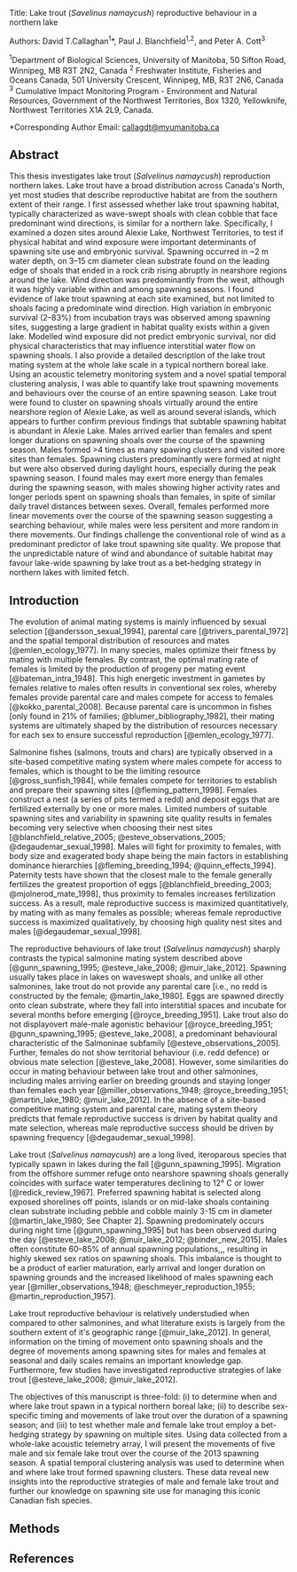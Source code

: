 Title: Lake trout (*Savelinus namaycush*) reproductive behaviour in a northern lake

Authors: David T.Callaghan<sup>1</sup>\*, Paul J. Blanchfield<sup>1,2</sup>, and Peter A. Cott<sup>3</sup>

<sup>1</sup>Department of Biological Sciences, University of Manitoba, 50 Sifton Road, Winnipeg, MB R3T 2N2, Canada <sup>2</sup> Freshwater Institute, Fisheries and Oceans Canada, 501 University Crescent, Winnipeg, MB, R3T 2N6, Canada <sup>3</sup> Cumulative Impact Monitoring Program - Environment and Natural Resources, Government of the Northwest Territories, Box 1320, Yellowknife, Northwest Territories X1A 2L9, Canada.

\*Corresponding Author Email: <callagdt@myumanitoba.ca>

Abstract
--------

This thesis investigates lake trout (*Salvelinus namaycush*) reproduction northern lakes. Lake trout have a broad distribution across Canada's North, yet most studies that describe reproductive habitat are from the southern extent of their range. I first assessed whether lake trout spawning habitat, typically characterized as wave-swept shoals with clean cobble that face predominant wind directions, is similar for a northern lake. Specifically, I examined a dozen sites around Alexie Lake, Northwest Territories, to test if physical habitat and wind exposure were important determinants of spawning site use and embryonic survival. Spawning occurred in ~2 m water depth, on 3–15 cm diameter clean substrate found on the leading edge of shoals that ended in a rock crib rising abruptly in nearshore regions around the lake. Wind direction was predominantly from the west, although it was highly variable within and among spawning seasons. I found evidence of lake trout spawning at each site examined, but not limited to shoals facing a predominate wind direction. High variation in embryonic survival (2–83%) from incubation trays was observed among spawning sites, suggesting a large gradient in habitat quality exists within a given lake. Modelled wind exposure did not predict embryonic survival, nor did physical characteristics that may influence interstitial water flow on spawning shoals. I also provide a detailed description of the lake trout mating system at the whole lake scale in a typical northern boreal lake. Using an acoustic telemetry monitoring system and a novel spatial temporal clustering analysis, I was able to quantify lake trout spawning movements and behaviours over the course of an entire spawning season. Lake trout were found to cluster on spawning shoals virtually around the entire nearshore region of Alexie Lake, as well as around several islands, which appears to further confirm previous findings that subtable spawning habitat is abundant in Alexie Lake. Males arrived earlier than females and spent longer durations on spawning shoals over the course of the spawning season. Males formed &gt;4 times as many spawing clusters and visited more sites than females. Spawning clusters predominantly were formed at night but were also observed during daylight hours, especially during the peak spawning season. I found males may exert more energy than females during the spawning season, with males showing higher activity rates and longer periods spent on spawning shoals than females, in spite of similar daily travel distances between sexes. Overall, females performed more linear movements over the course of the spawning season suggesting a searching behaviour, while males were less persitent and more random in there movements. Our findings challenge the conventional role of wind as a predominant predictor of lake trout spawning site quality. We propose that the unpredictable nature of wind and abundance of suitable habitat may favour lake-wide spawning by lake trout as a bet-hedging strategy in northern lakes with limited fetch.

Introduction
------------

The evolution of animal mating systems is mainly influenced by sexual selection \[@andersson\_sexual\_1994\], parental care \[@trivers\_parental\_1972\] and the spatial temporal distribution of resources and mates \[@emlen\_ecology\_1977\]. In many species, males optimize their fitness by mating with multiple females. By contrast, the optimal mating rate of females is limited by the production of progeny per mating event \[@bateman\_intra\_1948\]. This high energetic investment in gametes by females relative to males often results in conventional sex roles, whereby females provide parental care and males compete for access to females \[@kokko\_parental\_2008\]. Because parental care is uncommon in fishes \[only found in 21% of families; @blumer\_bibliography\_1982\], their mating systems are ultimately shaped by the distribution of resources necessary for each sex to ensure successful reproduction \[@emlen\_ecology\_1977\].

Salmonine fishes (salmons, trouts and chars) are typically observed in a site-based competitive mating system where males compete for access to females, which is thought to be the limiting resource \[@gross\_sunfish\_1984\], while females compete for territories to establish and prepare their spawning sites \[@fleming\_pattern\_1998\]. Females construct a nest (a series of pits termed a redd) and deposit eggs that are fertilized externally by one or more males. Limited numbers of suitable spawning sites and variability in spawning site quality results in females becoming very selective when choosing their nest sites \[@blanchfield\_relative\_2005; @esteve\_observations\_2005; @degaudemar\_sexual\_1998\]. Males will fight for proximity to females, with body size and exagerated body shape being the main factors in establishing dominance hierarchies \[@fleming\_breeding\_1994; @quinn\_effects\_1994\]. Paternity tests have shown that the closest male to the female generally fertilizes the greatest proportion of eggs \[@blanchfield\_breeding\_2003; @mjolnerod\_mate\_1998\], thus proximity to females increases fertilization success. As a result, male reproductive success is maximized quantitatively, by mating with as many females as possible; whereas female reproductive success is maximized qualitatively, by choosing high quality nest sites and males \[@degaudemar\_sexual\_1998\].

The reproductive behaviours of lake trout (*Salvelinus namaycush*) sharply contrasts the typical salmonine mating system described above \[@gunn\_spawning\_1995; @esteve\_lake\_2008; @muir\_lake\_2012\]. Spawning usually takes place in lakes on waveswept shoals, and unlike all other salmonines, lake trout do not provide any parental care \[i.e., no redd is constructed by the female; @martin\_lake\_1980\]. Eggs are spawned directly onto clean substrate, where they fall into interstitial spaces and incubate for several months before emerging \[@royce\_breeding\_1951\]. Lake trout also do not displayovert male-male agonistic behaviour \[@royce\_breeding\_1951; @gunn\_spawning\_1995; @esteve\_lake\_2008\], a predominant behavioural characteristic of the Salmoninae subfamily \[@esteve\_observations\_2005\]. Further, females do not show territorial behaviour (i.e. redd defence) or obvious mate selection \[@esteve\_lake\_2008\]. However, some similarities do occur in mating behaviour between lake trout and other salmonines, including males arriving earlier on breeding grounds and staying longer than females each year \[@miller\_observations\_1948; @royce\_breeding\_1951; @martin\_lake\_1980; @muir\_lake\_2012\]. In the absence of a site-based competitive mating system and parental care, mating system theory predicts that female reproductive success is driven by habitat quality and mate selection, whereas male reproductive success should be driven by spawning frequency \[@degaudemar\_sexual\_1998\].

Lake trout (*Salvelinus namaycush*) are a long lived, iteroparous species that typically spawn in lakes during the fall \[@gunn\_spawning\_1995\]. Migration from the offshore summer refuge onto nearshore spawning shoals generally coincides with surface water temperatures declining to 12° C or lower \[@redick\_review\_1967\]. Preferred spawning habitat is selected along exposed shorelines off points, islands or on mid-lake shoals containing clean substrate including pebble and cobble mainly 3-15 cm in diameter \[@martin\_lake\_1980; See Chapter 2\]. Spawning predominately occurs during night time \[@gunn\_spawning\_1995\] but has been observed during the day \[@esteve\_lake\_2008; @muir\_lake\_2012; @binder\_new\_2015\]. Males often constitute 60–85% of annual spawning populations,,, resulting in highly skewed sex ratios on spawning shoals. This imbalance is thought to be a product of earlier maturation, early arrival and longer duration on spawning grounds and the increased likelihood of males spawning each year \[@miller\_observations\_1948; @eschmeyer\_reproduction\_1955; @martin\_reproduction\_1957\].

Lake trout reproductive behaviour is relatively understudied when compared to other salmonines, and what literature exists is largely from the southern extent of it's geographic range \[@muir\_lake\_2012\]. In general, information on the timing of movement onto spawning shoals and the degree of movements among spawning sites for males and females at seasonal and daily scales remains an important knowledge gap. Furthermore, few studies have investigated reproductive strategies of lake trout \[@esteve\_lake\_2008; @muir\_lake\_2012\].

The objectives of this manuscript is three-fold: (i) to determine when and where lake trout spawn in a typical northern boreal lake; (ii) to describe sex-specific timing and movements of lake trout over the duration of a spawning season; and (iii) to test whether male and female lake trout employ a bet-hedging strategy by spawning on multiple sites. Using data collected from a whole-lake acoustic telemetry array, I will present the movements of five male and six female lake trout over the course of the 2013 spawning season. A spatial temporal clustering analysis was used to determine when and where lake trout formed spawning clusters. These data reveal new insights into the reproductive strategies of male and female lake trout and further our knowledge on spawning site use for managing this iconic Canadian fish species.

Methods
-------

References
----------
